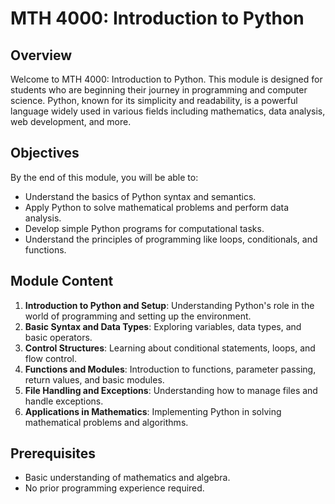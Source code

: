 # MTH 4000: Introduction to Python

## Overview

Welcome to MTH 4000: Introduction to Python. This module is designed for students who are beginning their journey in programming and computer science. Python, known for its simplicity and readability, is a powerful language widely used in various fields including mathematics, data analysis, web development, and more. 

## Objectives

By the end of this module, you will be able to:
- Understand the basics of Python syntax and semantics.
- Apply Python to solve mathematical problems and perform data analysis.
- Develop simple Python programs for computational tasks.
- Understand the principles of programming like loops, conditionals, and functions.

## Module Content

1. **Introduction to Python and Setup**: Understanding Python's role in the world of programming and setting up the environment.
2. **Basic Syntax and Data Types**: Exploring variables, data types, and basic operators.
3. **Control Structures**: Learning about conditional statements, loops, and flow control.
4. **Functions and Modules**: Introduction to functions, parameter passing, return values, and basic modules.
5. **File Handling and Exceptions**: Understanding how to manage files and handle exceptions.
6. **Applications in Mathematics**: Implementing Python in solving mathematical problems and algorithms.

## Prerequisites

- Basic understanding of mathematics and algebra.
- No prior programming experience required.
